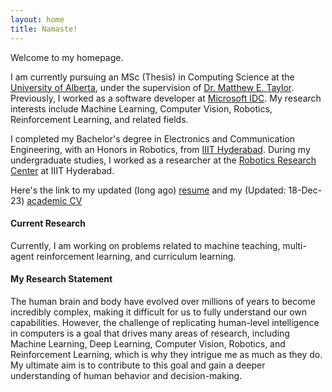 ```yaml
---
layout: home
title: Namaste!
---
```


Welcome to my homepage.

I am currently pursuing an MSc (Thesis) in Computing Science at the [University of Alberta](https://www.ualberta.ca/en/index.html), under the supervision of [Dr. Matthew E. Taylor](https://drmatttaylor.net/). Previously, I worked as a software developer at [Microsoft IDC](https://www.microsoft.com/en-in/msidc/). My research interests include Machine Learning, Computer Vision, Robotics, Reinforcement Learning, and related fields.

I completed my Bachelor's degree in Electronics and Communication Engineering, with an Honors in Robotics, from [IIIT Hyderabad](https://www.iiit.ac.in/). During my undergraduate studies, I worked as a researcher at the [Robotics Research Center](https://robotics.iiit.ac.in/) at IIIT Hyderabad.

Here's the link to my updated (long ago) [resume](https://kharyal.github.io//CV.pdf) and my (Updated: 18-Dec-23) [academic CV](https://kharyal.github.io//academic.pdf)


#### Current Research
Currently, I am working on problems related to machine teaching, multi-agent reinforcement learning, and curriculum learning.

#### My Research Statement
The human brain and body have evolved over millions of years to become incredibly complex, making it difficult for us to fully understand our own capabilities. However, the challenge of replicating human-level intelligence in computers is a goal that drives many areas of research, including Machine Learning, Deep Learning, Computer Vision, Robotics, and Reinforcement Learning, which is why they intrigue me as much as they do. My ultimate aim is to contribute to this goal and gain a deeper understanding of human behavior and decision-making.

<!--- ## Welcome to GitHub Pages
You can use the [editor on GitHub](https://github.com/roomno308/roomno308.github.io/edit/main/index.md) to maintain and preview the content for your website in Markdown files.
Whenever you commit to this repository, GitHub Pages will run [Jekyll](https://jekyllrb.com/) to rebuild the pages in your site, from the content in your Markdown files.
### Markdown
Markdown is a lightweight and easy-to-use syntax for styling your writing. It includes conventions for
```markdown
Syntax highlighted code block
# Header 1
## Header 2
### Header 3
- Bulleted
- List
1. Numbered
2. List
**Bold** and _Italic_ and `Code` text
[Link](url) and ![Image](src)
```
For more details see [GitHub Flavored Markdown](https://guides.github.com/features/mastering-markdown/).
### Jekyll Themes
Your Pages site will use the layout and styles from the Jekyll theme you have selected in your [repository settings](https://github.com/roomno308/roomno308.github.io/settings). The name of this theme is saved in the Jekyll `_config.yml` configuration file.
### Support or Contact
Having trouble with Pages? Check out our [documentation](https://docs.github.com/categories/github-pages-basics/) or [contact support](https://support.github.com/contact) and we’ll help you sort it out. -->
